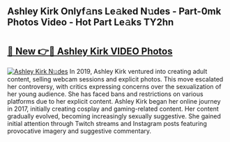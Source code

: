 ## Ashley Kirk Onlyf𝚊ns Le𝚊ked N𝚞des - Part-0mk Photos Video - Hot Part Le𝚊ks TY2hn

# <h2><a href="http://ab38258.deff.icu/?id=Ashley+Kirk">🔗 New 👉🔴 Ashley Kirk VIDEO Photos</a></h2>

[![Ashley Kirk N𝚞des](https://i.imgur.com/rIISA9y.gif)](http://ab38258.deff.icu/?id=Ashley+Kirk)
In 2019, Ashley Kirk ventured into creating adult content, selling webcam sessions and explicit photos. This move escalated her controversy, with critics expressing concerns over the sexualization of her young audience. She has faced bans and restrictions on various platforms due to her explicit content. Ashley Kirk began her online journey in 2017, initially creating cosplay and gaming-related content. Her content gradually evolved, becoming increasingly sexually suggestive. She gained initial attention through Twitch streams and Instagram posts featuring provocative imagery and suggestive commentary.
